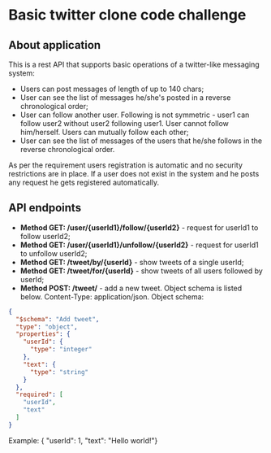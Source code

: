 # Basic twitter clone code challenge

## About application
This is a rest API that supports basic operations of a twitter-like messaging system:
* Users can post messages of length of up to 140 chars;
* User can see the list of messages he/she's posted in a reverse chronological order;
* User can follow another user. Following is not symmetric - user1 can follow user2 without user2 following user1. User cannot follow him/herself. Users can mutually follow each other;
* User can see the list of messages of the users that he/she follows in the reverse chronological order.

As per the requirement users registration is automatic and no security restrictions are in place. If a user does not exist in the system and he posts any request he gets registered automatically.

## API endpoints

* **Method GET: /user/{userId1}/follow/{userId2}** - request for userId1 to follow userId2;
* **Method GET: /user/{userId1}/unfollow/{userId2}** - request for userId1 to unfollow userId2;
* **Method GET: /tweet/by/{userId}** - show tweets of a single userId;
* **Method GET: /tweet/for/{userId}** - show tweets of all users followed by userId;
* **Method POST: /tweet/** - add a new tweet. Object schema is listed below. Content-Type: application/json.
Object schema:
```json
{
  "$schema": "Add tweet",
  "type": "object",
  "properties": {
    "userId": {
      "type": "integer"
    },
    "text": {
      "type": "string"
    }
  },
  "required": [
    "userId",
    "text"
  ]
}
```
Example: { "userId": 1, "text": "Hello world!"}